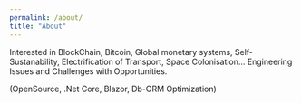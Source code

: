 ```yaml
---
permalink: /about/
title: "About"
---
```


Interested in BlockChain, Bitcoin, Global monetary systems, Self-Sustanability, Electrification of Transport, Space Colonisation...
Engineering Issues and Challenges with Opportunities.

(OpenSource, .Net Core, Blazor, Db-ORM Optimization)